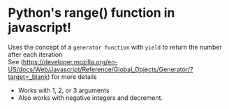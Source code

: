 # Python's range() function in javascript!
Uses the concept of a `generator function` with `yield` to return the number after each iteration <br>
See (https://developer.mozilla.org/en-US/docs/Web/Javascript/Reference/Global_Objects/Generator/?target=_blank) for more details
- Works with 1, 2, or 3 arguments
- Also works with negative integers and decrement.
